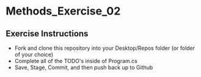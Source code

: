 # Methods_Exercise_02

## Exercise Instructions

- Fork and clone this repository into your Desktop/Repos folder (or folder of your choice)
- Complete all of the TODO's inside of Program.cs
- Save, Stage, Commit, and then push back up to Github
